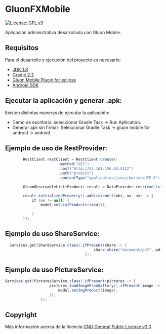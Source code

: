 # GluonFXMobile

[![License: GPL v3](https://img.shields.io/badge/License-GPLv3-blue.svg)](https://www.gnu.org/licenses/gpl-3.0)

Aplicación administrativa desarrollada con Gluon Mobile.

## Requisitos

Para el desarrollo y ejecución del proyecto es necesario:

- [JDK 1.8](http://www.oracle.com/technetwork/java/javase/downloads/jdk8-downloads-2133151.html)
- [Gradle 2.2](https://gradle.org/downloads)
- [Gluon Mobile Plugin for eclipse](https://marketplace.eclipse.org/content/gluon-plugin)
- [Android SDK](https://developer.android.com/studio)

## Ejecutar la aplicación y generar .apk:

Existen distintas maneras de ejecutar la aplicación:

*  Demo de escritorio: seleccionar Gradle Task -> Run Apllication.
*  Generar apk sin firmar: Seleccionar Gradle Task -> gluon mobile for android -> android

## Ejemplo de uso de RestProvider: 

```java
		RestClient restClient = RestClient.create()
						.method("GET")
						.host("http://52.161.156.63:4132")
						.path("product")
						.contentType("application/json;charset=UTF-8");

		GluonObservableList<Product> result = DataProvider.retrieveList(restClient.createListDataReader(Product.class));

		result.initializedProperty().addListener((obs, ov, nv) -> {
			if (nv != null) {
				model.setListProducts(result);

			}
		});

```



## Ejemplo de uso ShareService: 

```java
  Services.get(ShareService.class).ifPresent(share -> {
            			                share.share("document/pdf", pdfFile);
            			            });
```



## Ejemplo de uso PictureService: 

```java
Services.get(PicturesService.class).ifPresent(pictures -> {				
					pictures.loadImageFromGallery().ifPresent(image -> {
						model.setImgProduct(image);
					});
				});
```





## Copyright

Más información acerca de la licencia [GNU General Public License v3.0](https://github.com/dam-dad/GluonFX/blob/master/LICENSE) 